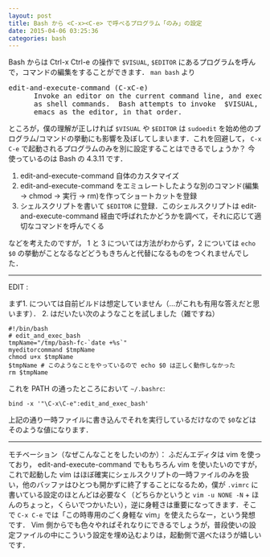 ```yaml
---
layout: post
title: Bash から <C-x><C-e> で呼べるプログラム「のみ」の設定
date: 2015-04-06 03:25:36
categories: bash
---
```

<!-- {% raw %} -->
<p>Bash からは Ctrl-x Ctrl-e の操作で <code>$VISUAL</code>, <code>$EDITOR</code> にあるプログラムを呼んで，コマンドの編集をすることができます． <code>man bash</code> より</p>

<pre>
edit-and-execute-command (C-xC-e)
      Invoke an editor on the current command line, and execute the result
      as shell commands.  Bash attempts to invoke  $VISUAL,  $EDITOR,  and
      emacs as the editor, in that order.
</pre>

<p>ところが，僕の理解が正しければ <code>$VISUAL</code> や <code>$EDITOR</code> は <code>sudoedit</code> を始め他のプログラム/コマンドの挙動にも影響を及ぼしてしまいます．これを回避して， <code>C-x C-e</code> で起動されるプログラムのみを別に設定することはできるでしょうか？ 今使っているのは Bash の 4.3.11 です．</p>

<ol>
<li>edit-and-execute-command 自体のカスタマイズ</li>
<li>edit-and-execute-command をエミュレートしたような別のコマンド(編集 -> chmod -> 実行 -> rm)を作ってショートカットを登録</li>
<li>シェルスクリプトを書いて <code>$EDITOR</code> に登録．このシェルスクリプトは edit-and-execute-command 経由で呼ばれたかどうかを調べて，それに応じて適切なコマンドを呼んでくる</li>
</ol>

<p>などを考えたのですが， 1 と 3 については方法がわからず，2 については <code>echo $0</code> の挙動がことなるなどどうもきちんと代替になるものをつくれませんでした．</p>

<hr>

<p>EDIT : </p>

<p>まず1. については自前ビルドは想定していません（…がこれも有用な答えだと思います）． 2. はだいたい次のようなことを試しました（雑ですね）</p>

<pre><code>#!/bin/bash
# edit_and_exec_bash
tmpName="/tmp/bash-fc-`date +%s`"
myeditorcommand $tmpName
chmod u+x $tmpName
$tmpName # このようなことをやっているので echo $0 は正しく動作しなかった
rm $tmpName
</code></pre>

<p>これを PATH の通ったところにおいて <code>~/.bashrc</code>:</p>

<pre><code>bind -x '"\C-x\C-e":edit_and_exec_bash'
</code></pre>

<p>上記の通り一時ファイルに書き込んでそれを実行しているだけなので <code>$0</code>などはそのような値になります．</p>

<hr>

<p>モチベーション（なぜこんなことをしたいのか）： ふだんエディタは vim を使っており， edit-and-execute-command でももちろん vim を使いたいのですが， これで起動した vim はほぼ確実にシェルスクリプトの一時ファイルのみを扱い，他のバッファはひとつも開かずに終了することになるため，僕が <code>.vimrc</code> に書いている設定のほとんどは必要なく（どちらかというと <code>vim -u NONE -N</code> + ほんのちょっと，くらいでつかいたい），逆に身軽さは重要になってきます．そこで <code>C-x C-e</code> では「この時専用のごく身軽な vim」を使えたらなー，という発想です． Vim 側からでも色々やればそれなりにできるでしょうが，普段使いの設定ファイルの中にこういう設定を埋め込むよりは，起動側で選べたほうが嬉しいです．</p>
<!-- {% endraw %} -->
